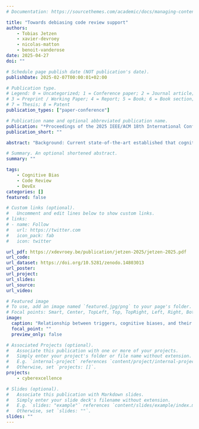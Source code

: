 ```yaml
---
# Documentation: https://sourcethemes.com/academic/docs/managing-content/

title: "Towards debiasing code review support"
authors: 
    - Tobias Jetzen
    - xavier-devroey
    - nicolas-matton
    - benoit-vanderose
date: 2025-04-27
doi: ""

# Schedule page publish date (NOT publication's date).
publishDate: 2025-02-07T00:00:01+02:00

# Publication type.
# Legend: 0 = Uncategorized; 1 = Conference paper; 2 = Journal article;
# 3 = Preprint / Working Paper; 4 = Report; 5 = Book; 6 = Book section;
# 7 = Thesis; 8 = Patent
publication_types: ["paper-conference"]

# Publication name and optional abbreviated publication name.
publication: "*Proceedings of the 2025 IEEE/ACM 18th International Conference on Cooperative and Human Aspects of Software Engineering (CHASE)*"
publication_short: ""

abstract: "Background: Current state-of-the-art established that cognitive biases appear during code review. They significantly impact the creation of feedback and how developers interpret it. These biases can lead to illogical reasoning and decision-making, violating one of the main hypotheses supporting code review: developers' accurate and objective code evaluation. Objective: This paper explores harmful cases caused by cognitive biases during code review and potential solutions to avoid such cases or mitigate their effects. Method: We design several prototypes covering confirmation bias and decision fatigue. We rely on a developer-centered design approach by conducting usability tests and validating the prototype with a user experience questionnaire (UEQ) and participants' feedback. Results: Our interim findings show that some techniques could be implemented in existing code review tools as reviewers will accept them and help prevent behavior detrimental to code review. Conclusion: This work provides a first approach to treating cognitive bias in code review. The developed prototypes will evolve into fully functional tools, with an extensive evaluation with developers."

# Summary. An optional shortened abstract.
summary: ""

tags: 
    - Cognitive Bias
    - Code Review
    - DevEx
categories: []
featured: false

# Custom links (optional).
#   Uncomment and edit lines below to show custom links.
# links:
# - name: Follow
#   url: https://twitter.com
#   icon_pack: fab
#   icon: twitter

url_pdf: https://xdevroey.be/publication/jetzen-2025/jetzen-2025.pdf
url_code:
url_dataset: https://doi.org/10.5281/zenodo.14803013
url_poster:
url_project:
url_slides:
url_source:
url_video:

# Featured image
# To use, add an image named `featured.jpg/png` to your page's folder. 
# Focal points: Smart, Center, TopLeft, Top, TopRight, Left, Right, BottomLeft, Bottom, BottomRight.
image:
  caption: "Relationship between triggers, cognitive biases, and their effects"
  focal_point: ""
  preview_only: false

# Associated Projects (optional).
#   Associate this publication with one or more of your projects.
#   Simply enter your project's folder or file name without extension.
#   E.g. `internal-project` references `content/project/internal-project/index.md`.
#   Otherwise, set `projects: []`.
projects:
    - cyberexcellence

# Slides (optional).
#   Associate this publication with Markdown slides.
#   Simply enter your slide deck's filename without extension.
#   E.g. `slides: "example"` references `content/slides/example/index.md`.
#   Otherwise, set `slides: ""`.
slides: ""
---
```

